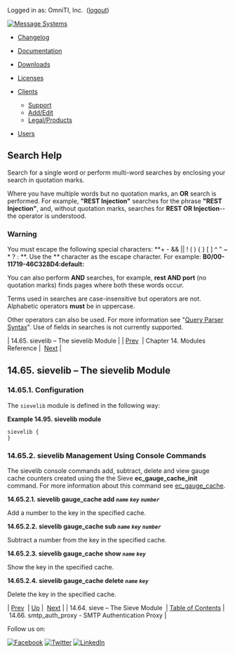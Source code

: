 Logged in as: OmniTI, Inc.  ([logout](https://support.messagesystems.com/logout.php))

[![Message Systems](https://support.messagesystems.com/images/ms-white205.png)](https://support.messagesystems.com/start.php) 

*   [Changelog](https://support.messagesystems.com/start.php?show=changelog)
*   [Documentation](https://support.messagesystems.com/docs/)
*   [Downloads](https://support.messagesystems.com/start.php)

*   [Licenses](https://support.messagesystems.com/license_summary.php)
*   <a href="">Clients</a>
    *   [Support](https://support.messagesystems.com/cs.php)
    *   [Add/Edit](https://support.messagesystems.com/edit_client.php)
    *   [Legal/Products](https://support.messagesystems.com/edit_products.php)
*   [Users](https://support.messagesystems.com/edit_customer.php)

## Search Help

Search for a single word or perform multi-word searches by enclosing your search in quotation marks.

Where you have multiple words but no quotation marks, an **OR** search is performed. For example, **"REST Injection"** searches for the phrase **"REST Injection"**, and, without quotation marks, searches for **REST OR Injection**--the operator is understood.

### Warning

You must escape the following special characters: **+ - && || ! ( ) { } [ ] ^ " ~ * ? : \**. Use the **\** character as the escape character. For example: **B0/00-11719-46C328D4\:default\:**

You can also perform **AND** searches, for example, **rest AND port** (no quotation marks) finds pages where both these words occur.

Terms used in searches are case-insensitive but operators are not. Alphabetic operators **must** be in uppercase.

Other operators can also be used. For more information see "[Query Parser Syntax](https://lucene.apache.org/core/old_versioned_docs/versions/3_0_0/queryparsersyntax.html)". Use of fields in searches is not currently supported.

| 14.65. sievelib – The sievelib Module |
| [Prev](modules.sieve.php)  | Chapter 14. Modules Reference |  [Next](modules.smtp_auth_proxy.php) |

## 14.65. sievelib – The sievelib Module

<a class="indexterm" name="idp21329536"></a>
### 14.65.1. Configuration

The `sievelib` module is defined in the following way:

<a name="idp21333440"></a>

**Example 14.95. sievelib module**

```
sievelib {
}
```

### 14.65.2. sievelib Management Using Console Commands

The sievelib console commands add, subtract, delete and view gauge cache counters created using the the Sieve **ec_gauge_cache_init** command. For more information about this command see [ec_gauge_cache](sieve.ref.ec_gauge_cache.php "ec_gauge_cache").

**14.65.2.1. sievelib gauge_cache add *`name`* *`key`* *`number`***

Add a number to the key in the specified cache.

**14.65.2.2. sievelib gauge_cache sub *`name`* *`key`* *`number`***

Subtract a number from the key in the specified cache.

**14.65.2.3. sievelib gauge_cache show *`name`* *`key`***

Show the key in the specified cache.

**14.65.2.4. sievelib gauge_cache delete *`name`* *`key`***

Delete the key in the specified cache.

| [Prev](modules.sieve.php)  | [Up](modules.php) |  [Next](modules.smtp_auth_proxy.php) |
| 14.64. sieve – The Sieve Module  | [Table of Contents](index.php) |  14.66. smtp_auth_proxy - SMTP Authentication Proxy |

Follow us on:

[![Facebook](https://support.messagesystems.com/images/icon-facebook.png)](http://www.facebook.com/messagesystems) [![Twitter](https://support.messagesystems.com/images/icon-twitter.png)](http://twitter.com/#!/MessageSystems) [![LinkedIn](https://support.messagesystems.com/images/icon-linkedin.png)](http://www.linkedin.com/company/message-systems)